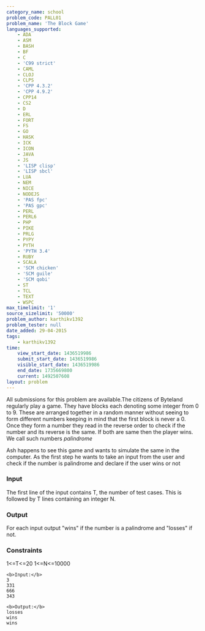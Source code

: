 ```yaml
---
category_name: school
problem_code: PALL01
problem_name: 'The Block Game'
languages_supported:
    - ADA
    - ASM
    - BASH
    - BF
    - C
    - 'C99 strict'
    - CAML
    - CLOJ
    - CLPS
    - 'CPP 4.3.2'
    - 'CPP 4.9.2'
    - CPP14
    - CS2
    - D
    - ERL
    - FORT
    - FS
    - GO
    - HASK
    - ICK
    - ICON
    - JAVA
    - JS
    - 'LISP clisp'
    - 'LISP sbcl'
    - LUA
    - NEM
    - NICE
    - NODEJS
    - 'PAS fpc'
    - 'PAS gpc'
    - PERL
    - PERL6
    - PHP
    - PIKE
    - PRLG
    - PYPY
    - PYTH
    - 'PYTH 3.4'
    - RUBY
    - SCALA
    - 'SCM chicken'
    - 'SCM guile'
    - 'SCM qobi'
    - ST
    - TCL
    - TEXT
    - WSPC
max_timelimit: '1'
source_sizelimit: '50000'
problem_author: karthikv1392
problem_tester: null
date_added: 29-04-2015
tags:
    - karthikv1392
time:
    view_start_date: 1436519986
    submit_start_date: 1436519986
    visible_start_date: 1436519986
    end_date: 1735669800
    current: 1492507608
layout: problem
---
```

All submissions for this problem are available.The citizens of Byteland regularly play a game. They have blocks each denoting some integer from 0 to 9. These are arranged together in a random manner without seeing to form different numbers keeping in mind that the first block is never a 0. Once they form a number they read in the reverse order to check if the number and its reverse is the same. If both are same then the player wins. We call such numbers _palindrome_

Ash happens to see this game and wants to simulate the same in the computer. As the first step he wants to take an input from the user and check if the number is palindrome and declare if the user wins or not

### Input

The first line of the input contains T, the number of test cases. This is followed by T lines containing an integer N.

### Output

For each input output "wins" if the number is a palindrome and "losses" if not.

### Constraints

1<=T<=20 
1<=N<=10000

```
<b>Input:</b>
3
331
666
343

<b>Output:</b>
losses
wins
wins

```